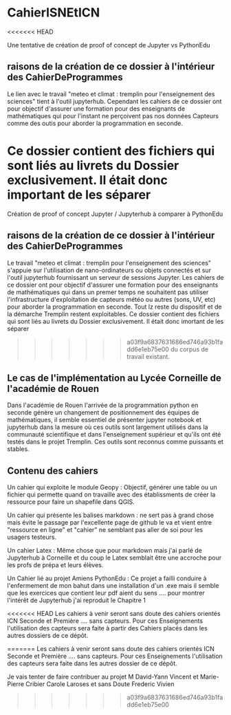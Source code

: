 # CahierISNEtICN
<<<<<<< HEAD

Une tentative de création de proof of concept de Jupyter vs PythonEdu

## raisons de la création de ce dossier à l'intérieur des CahierDeProgrammes 

Le lien avec le travail "meteo et climat : tremplin pour l'enseignement des sciences" tient à l'outil jupyterhub.
Cependant les cahiers de ce dossier ont pour objectif d'assurer une formation pour des enseignants de mathématiques qui pour l'instant ne perçoivent pas nos données Capteurs comme des outis pour aborder la programmation en seconde. 

Ce dossier contient des fichiers qui sont liés au livrets du Dossier exclusivement. Il était donc important de les séparer
=======
Création de proof of concept  Jupyter / Jupyterhub à comparer à PythonEdu

## raisons de la création de ce dossier à l'intérieur des CahierDeProgrammes 

Le travail "meteo et climat : tremplin pour l'enseignement des sciences" s'appuie sur l'utilisation de nano-ordinateurs ou objets connectés et sur l'outil jupyterhub fournissant un serveur de sessions Jupyter.  Les cahiers de ce dossier ont pour objectif d'assurer une formation pour des enseignants de mathématiques qui dans un premer temps ne souhaitent pas utiliser l'infrastructure d'exploitation de capteurs météo ou autres (sons, UV, etc) pour aborder la programmation en seconde. Tout lz reste du dispositif et de la démarche Tremplin restent exploitables. Ce dossier contient des fichiers qui sont liés au livrets du Dossier exclusivement. Il était donc imortant de les séparer
>>>>>>> a03f9a6837631686ed746a93b1fadd6e1eb75e00
du corpus de travail existant.

## Le cas de l'implémentation au Lycée Corneille de l'académie de Rouen

Dans l'académie de Rouen l'arrivée de la programmation python en seconde génère un changement de positionnement des équipes de mathématiques,
il semble essentiel de présenter jupyter notebook  et jupyterhub dans la mesure où ces outils sont largement utilisés dans la communauté scientifique et dans l'enseignement supérieur et qu'ils ont été testés dans le projet Tremplin. Ces outils  sont reconnus comme puissants et stables. 

## Contenu des cahiers 

Un cahier qui exploite le module Geopy : Objectif, générer une table ou un fichier qui permette quand on travaille avec des établissments de créer la ressource pour faire un shapefile dans QGIS.

Un cahier qui présente les balises markdown : ne sert pas à grand chose mais évite le passage par l'excellente page de github le va et vient entre "ressource en ligne" et "cahier" ne semblant pas aller de soi pour les usagers testeurs.

Un cahier Latex : Même chose que pour markdown mais j'ai parlé de Jupyterhub à Corneille et du coup le Latex semblait être une accroche  pour les profs de prépa et leurs élèves.

Un Cahier lié au projet Amiens PythonEdu : Ce projet a failli conduire à l'enfermement de mon bahut dans une installation d'un .exe mais il semble que les exercices que contient leur pdf aient du sens .... pour montrer l'intérêt de Jupyterhub j'ai reproduit le Chapitre 1 

<<<<<<< HEAD
Les cahiers à venir seront sans doute des cahiers orientés ICN Seconde et Première .... sans capteurs. 
Pour ces Enseignements l'utilisation des capteurs sera faite à partir des Cahiers placés  dans les autres dossiers de ce dépôt.
 
=======
Les cahiers à venir seront sans doute des cahiers orientés ICN Seconde et Première .... sans capteurs. Pour ces Enseignements l'utilisation des capteurs sera faite dans les autres dossier de ce dépôt. 

Je vais tenter de faire contribuer au projet M David-Yann Vincent et Marie-Pierre Cribier Carole Laroses et sans Doute Frederic Vivien
>>>>>>> a03f9a6837631686ed746a93b1fadd6e1eb75e00
 
